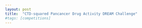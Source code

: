 ```yaml
---
layout: post
title:  "CTD-squared Pancancer Drug Activity DREAM Challenge"
#tags: [competitions]
---
```




